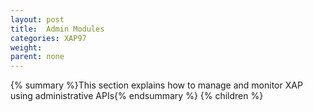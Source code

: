 ```yaml
---
layout: post
title:  Admin Modules
categories: XAP97
weight:
parent: none
---
```


{% summary %}This section explains how to manage and monitor XAP using administrative APIs{% endsummary %}
{% children %}
